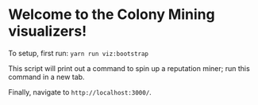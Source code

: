 # Welcome to the Colony Mining visualizers!

To setup, first run: `yarn run viz:bootstrap`

This script will print out a command to spin up a reputation miner; run this command in a new tab.

Finally, navigate to `http://localhost:3000/`.
